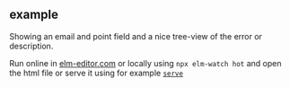 ## example

Showing an email and point field and a nice tree-view of the error or description.

Run online in [elm-editor.com](https://elm-editor.com/) or locally using `npx elm-watch hot` and open the html file or serve it using for example [`serve`](https://github.com/vercel/serve)
